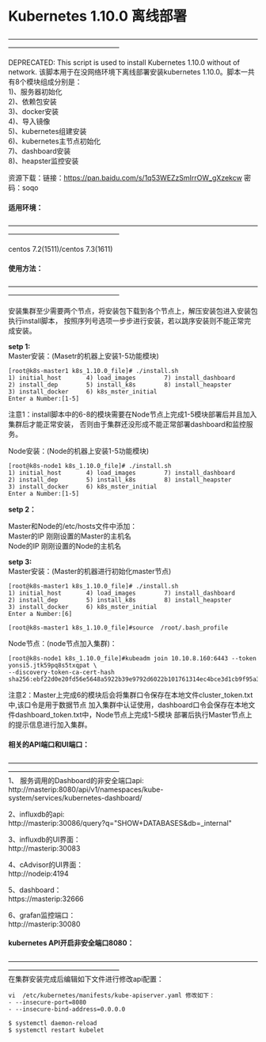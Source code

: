 # Kubernetes 1.10.0 离线部署
————————————————————————————————————————————————————</br>

DEPRECATED: This script is used to install Kubernetes 1.10.0 without of network.
该脚本用于在没网络环境下离线部署安装kubernetes 1.10.0。脚本一共有8个模块组成分别是：</br>
1)、服务器初始化 </br>
2)、依赖包安装 </br>
3)、docker安装 </br>
4)、导入镜像 </br>
5)、kubernetes组建安装 </br>
6)、kubernetes主节点初始化 </br>
7)、dashboard安装 </br>
8)、heapster监控安装 </br>

资源下载：链接：https://pan.baidu.com/s/1q53WEZzSmIrrOW_gXzekcw 密码：soqo

#### 适用环境：
————————————————————————————————————————————————————</br>

centos 7.2(1511)/centos 7.3(1611) 


#### 使用方法：
————————————————————————————————————————————————————</br>

安装集群至少需要两个节点，将安装包下载到各个节点上，解压安装包进入安装包执行install脚本，
按照序列号选项一步步进行安装，若以跳序安装则不能正常完成安装。

**setp 1:**</br>
Master安装：(Masetr的机器上安装1-5功能模块)
```
[root@k8s-master1 k8s_1.10.0_file]# ./install.sh
1) initial_host       4) load_images        7) install_dashboard
2) install_dep        5) install_k8s        8) install_heapster
3) install_docker     6) k8s_mster_initial
Enter a Number:[1-5]
```
注意1：install脚本中的6-8的模块需要在Node节点上完成1-5模块部署后并且加入集群后才能正常安装，
否则由于集群还没形成不能正常部署dashboard和监控服务。

Node安装：(Node的机器上安装1-5功能模块)
```
[root@k8s-node1 k8s_1.10.0_file]# ./install.sh
1) initial_host       4) load_images        7) install_dashboard
2) install_dep        5) install_k8s        8) install_heapster
3) install_docker     6) k8s_mster_initial
Enter a Number:[1-5]
```
**setp 2：**</br>

Master和Node的/etc/hosts文件中添加：</br>
Master的IP   刚刚设置的Master的主机名 </br>
Node的IP     刚刚设置的Node的主机名 </br>


**setp 3:**</br>
Master安装：(Master的机器进行初始化master节点)
```
[root@k8s-master1 k8s_1.10.0_file]# ./install.sh
1) initial_host       4) load_images        7) install_dashboard
2) install_dep        5) install_k8s        8) install_heapster
3) install_docker     6) k8s_mster_initial
Enter a Number:[6]

[root@k8s-master1 k8s_1.10.0_file]#source  /root/.bash_profile
```

Node节点：(node节点加入集群)：
```
[root@k8s-node1 k8s_1.10.0_file]#kubeadm join 10.10.8.160:6443 --token yonsi5.jtk59pq8s5txqpat \
--discovery-token-ca-cert-hash sha256:ebf22d0e20fd56e5648a5922b39e9792d6022b101761314ec4bce3d1cb9f95a3
```
注意2：Master上完成6的模块后会将集群口令保存在本地文件cluster_token.txt中,该口令是用于数据节点
加入集群中认证使用，dashboard口令会保存在本地文件dashboard_token.txt中，Node节点上完成1-5模块
部署后执行Master节点上的提示信息进行加入集群。

#### 相关的API端口和UI端口：
————————————————————————————————————————————————————</br>
1、 服务调用的Dashboard的非安全端口api:</br>
   http://masterip:8080/api/v1/namespaces/kube-system/services/kubernetes-dashboard/

2、influxdb的api:</br>
   http://masterip:30086/query?q="SHOW+DATABASES&db=_internal"

3、influxdb的UI界面：</br>
   http://masterip:30083

4、cAdvisor的UI界面：</br>
   http://nodeip:4194

5、dashboard：</br>
   https://masterip:32666

6、grafan监控端口：</br>
   http://masterip:30080

#### kubernetes API开启非安全端口8080：
————————————————————————————————————————————————————</br>
在集群安装完成后编辑如下文件进行修改api配置：
```
vi  /etc/kubernetes/manifests/kube-apiserver.yaml 修改如下：
- --insecure-port=8080
- --insecure-bind-address=0.0.0.0

$ systemctl daemon-reload 
$ systemctl restart kubelet
```
